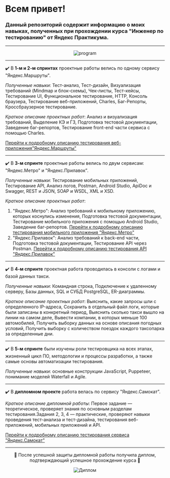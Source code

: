 # Всем привет!

### Данный репозиторий содержит информацию о моих навыках, полученных при прохождении курса "Инженер по тестированию" от Яндекс Практикума.

---

<p align="center"><picture><img title='Программа обучения' src="https://i.ibb.co/g7TT3dw/programm.png" alt="program"></picture></p>

---

✔️ В **1-м и 2-м спринтах** проектные работы велись по одному сервису "Яндекс.Маршруты".

_Полученные навыки_: Тест-анализ, Тест-дизайн, Визуализация требований (Mindmap и блок-схемы), Чек-листы, Тест-кейсы, Тестирование UI, Функциональное тестирование, HTTP, Консоль браузера, Тестирование веб-приложений, Charles, Баг-Репорты, Кроссбраузерное тестирование.

_Краткое описание проектных работ_: Анализ и визуализация требований, Выделение КЭ и ГЗ, Подготовка тестовой документации, Заведение баг-репортов, Тестирование front-end части сервиса с помощью Charles.

<a href="https://github.com/OllieReshetova/Yandex-Practicum/tree/main/Яндекс.Маршруты%20(тестирование%20веб-приложения)"> Перейти к подробному описанию тестирования веб-приложения"Яндекс.Маршруты"</a>

---

✔️ В **3-м спринте** проектные работы велись по двум сервисам: "Яндекс.Метро" и "Яндекс.Прилавок".

_Полученные навыки_: Тестирование мобильных приложений, Тестирование API, Анализ логов, Postman, Android Studio, ApiDoc и Swagger, REST и JSON, SOAP и WSDL, XML и XSD.

_Краткое описание проектных работ_:

1. "Яндекс.Метро": Анализ требований к мобильному приложению, которых коснулись изменения, Подготовка тестовой документации, Тестирование мобильного приложения с помощью Android Studio, Заведение баг-репортов.
   <a href="https://github.com/OllieReshetova/Yandex-Practicum/tree/main/Яндекс.Метро%20(тестирование%20моб.%20приложения)"> Перейти к подробному описанию тестирования мобильного приложения "Яндекс.Метро"</a>
2. "Яндекс.Прилавок": Анализ требований к back-end части, Подготовка тестовой документации, Тестирование API через Postman. <a href="https://github.com/OllieReshetova/Yandex-Practicum/tree/main/Яндекс.Прилавок%20(тестирование%20API)"> Перейти к подробному описанию тестирования API "Яндекс.Прилавок"</a>

---

✔️ В **4-м спринте** проектная работа проводилась в консоли с логами и базой данных такси.

_Полученные навыки_: Командная строка, Подключение к удаленному серверу, Базы данных, SQL и СУБД PostgreSQL, ER-диаграммы.

_Краткое описание проектных работ_: Выяснить, какие запросы шли с определенного IP-адреса, Сохранить в отдельный файл логи, которые были записаны в конкретный период, Выяснить сколько такси вышло на линии на самом деле, Вывести компании, в которых меньше 100 автомобилей, Получить выборку данных на основе описания погодных условий, Получить выборку с количеством поездок каждого таксопарка за определенные дни.

---

✔️ В **5-м спринте** были изучены роли тестировщика на всех этапах, жизненный цикл ПО, методологии и процессы разработки, а также самые основы автоматизации тестирования.

_Полученные навыки_: основные конструкции JavaScript, Puppeteer, понимание моделей Waterfall и Agile.

---

✔️ В **дипломном проекте** работа велась по сервису "Яндекс.Самокат".

_Краткое описание дипломной работы_: Первое задание — теоретическое, проверяет знания по основным разделам тестирования.Задания 2, 3, 4 — практические, проверяют навыки проведения тест-анализа и тест-дизайна, тестирования веб-приложений, мобильных приложений и API.

<a href="https://github.com/OllieReshetova/Yandex-Practicum/tree/main/Яндекс.Самокат%20(Дипломный%20проект)"> Перейти к подробному описанию тестирования сервиса "Яндекс.Самокат"</a>

---

<p align="center">👾 После успешной защиты дипломной работы получила диплом, подтверждающий успешное прохождение курса 👾</p>

<p align="center"><picture><img title='Диплом' src="https://s4.gifyu.com/images/GIFKA-S-Gifius.ru15fe3803a0815998.gif" alt="Диплом"></picture></p>
